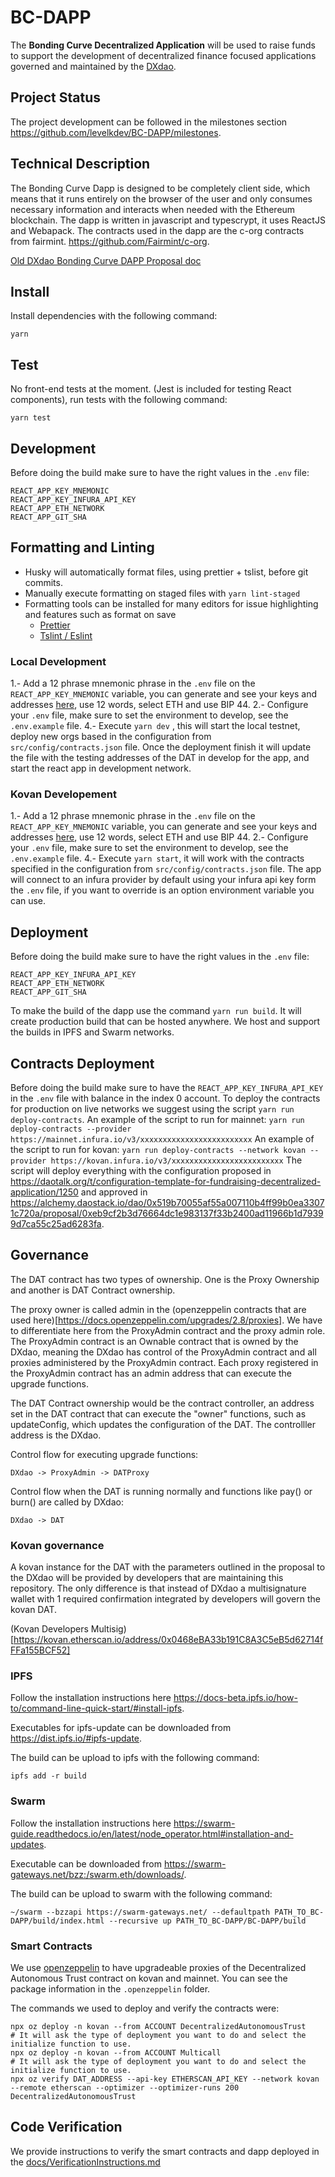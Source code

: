 # BC-DAPP

The **Bonding Curve Decentralized Application** will be used to raise funds to support the development of decentralized finance focused applications governed and maintained by the [DXdao](https://dxdao.daostack.io/).

## Project Status

The project development can be followed in the milestones section https://github.com/levelkdev/BC-DAPP/milestones.

## Technical Description

The Bonding Curve Dapp is designed to be completely client side, which means that it runs entirely on the browser of the user and only consumes necessary information and interacts when needed with the Ethereum blockchain.
The dapp is written in javascript and typescrypt, it uses ReactJS and Webapack.
The contracts used in the dapp are the c-org contracts from fairmint. https://github.com/Fairmint/c-org.

[Old DXdao Bonding Curve DAPP Proposal doc](https://github.com/levelkdev/BC-DAPP/blob/master/docs/dxdao-proposal.md)

## Install
Install dependencies with the following command:
```
yarn
```
    
## Test
No front-end tests at the moment. (Jest is included for testing React components), run tests with the following command:
```
yarn test
```

## Development

Before doing the build make sure to have the right values in the `.env` file:
```
REACT_APP_KEY_MNEMONIC
REACT_APP_KEY_INFURA_API_KEY
REACT_APP_ETH_NETWORK
REACT_APP_GIT_SHA
```
## Formatting and Linting
- Husky will automatically format files, using prettier + tslist, before git commits.
- Manually execute formatting on staged files with ```yarn lint-staged```
- Formatting tools can be installed for many editors for issue highlighting and features such as format on save
    - [Prettier](https://prettier.io/docs/en/editors.html)
    - [Tslint / Eslint](https://eslint.org/docs/user-guide/integrations)

### Local Development

1.- Add a 12 phrase mnemonic phrase in the `.env` file on the `REACT_APP_KEY_MNEMONIC` variable, you can generate and see your keys and addresses [here](https://iancoleman.io/bip39/), use 12 words, select ETH and use BIP 44.
2.- Configure your `.env` file, make sure to set the environment to develop, see the `.env.example` file.
4.- Execute `yarn dev` , this will start the local testnet, deploy new orgs based in the configuration from `src/config/contracts.json` file. Once the deployment finish it will update the file with the testing addresses of the DAT in develop for the app, and start the react app in development network.
    
### Kovan Developement

1.- Add a 12 phrase mnemonic phrase in the `.env` file on the `REACT_APP_KEY_MNEMONIC` variable, you can generate and see your keys and addresses [here](https://iancoleman.io/bip39/), use 12 words, select ETH and use BIP 44.
2.- Configure your `.env` file, make sure to set the environment to develop, see the `.env.example` file.
4.- Execute `yarn start`, it will work with the contracts specified in the configuration from `src/config/contracts.json` file. The app will connect to an infura provider by default using your infura api key form the `.env` file, if you want to override is an option environment variable you can use.

## Deployment

Before doing the build make sure to have the right values in the `.env` file:
```
REACT_APP_KEY_INFURA_API_KEY
REACT_APP_ETH_NETWORK
REACT_APP_GIT_SHA
```
To make the build of the dapp use the command `yarn run build`. It will create production build that can be hosted anywhere. We host and support the builds in IPFS and Swarm networks.

## Contracts Deployment

Before doing the build make sure to have the `REACT_APP_KEY_INFURA_API_KEY` in the `.env` file with balance in the index 0 account.
To deploy the contracts for production on live networks we suggest using the script `yarn run deploy-contracts`.
An example of the script to run for mainnet: `yarn run deploy-contracts --provider https://mainnet.infura.io/v3/xxxxxxxxxxxxxxxxxxxxxxxxx`
An example of the script to run for kovan: `yarn run deploy-contracts --network kovan --provider https://kovan.infura.io/v3/xxxxxxxxxxxxxxxxxxxxxxxxx`
The script will deploy everything with the configuration proposed in https://daotalk.org/t/configuration-template-for-fundraising-decentralized-application/1250 and approved in https://alchemy.daostack.io/dao/0x519b70055af55a007110b4ff99b0ea33071c720a/proposal/0xeb9cf2b3d76664dc1e983137f33b2400ad11966b1d79399d7ca55c25ad6283fa.

## Governance

The DAT contract has two types of ownership. One is the Proxy Ownership and another is DAT Contract ownership.

The proxy owner is called admin in the (openzeppelin contracts that are used here)[https://docs.openzeppelin.com/upgrades/2.8/proxies]. We have to differentiate here from the ProxyAdmin contract and the proxy admin role. The ProxyAdmin contract is an Ownable contract that is owned by the DXdao, meaning the DXdao has control of the ProxyAdmin contract and all proxies administered by the ProxyAdmin contract. Each proxy registered in the ProxyAdmin contract has an admin address that can execute the upgrade functions.

The DAT Contract ownership would be the contract controller, an address set in the DAT contract that can execute the "owner" functions, such as updateConfig, which updates the configuration of the DAT. The controlller address is the DXdao.

Control flow for executing upgrade functions:
```
DXdao -> ProxyAdmin -> DATProxy
```
Control flow when the DAT is running normally and functions like pay() or burn() are called by DXdao:
```
DXdao -> DAT
```

### Kovan governance

A kovan instance for the DAT with the parameters outlined in the proposal to the DXdao will be provided by developers that are maintaining this repository. The only difference is that instead of DXdao a multisignature wallet with 1 required confirmation integrated by developers will govern the kovan DAT.

(Kovan Developers Multisig)[https://kovan.etherscan.io/address/0x0468eBA33b191C8A3C5eB5d62714fFFa155BCF52]


### IPFS

Follow the installation instructions here https://docs-beta.ipfs.io/how-to/command-line-quick-start/#install-ipfs.

Executables for ipfs-update can be downloaded from https://dist.ipfs.io/#ipfs-update.

The build can be upload to ipfs with the following command:
```
ipfs add -r build
```

### Swarm

Follow the installation instructions here https://swarm-guide.readthedocs.io/en/latest/node_operator.html#installation-and-updates.

Executable can be downloaded from https://swarm-gateways.net/bzz:/swarm.eth/downloads/.

The build can be upload to swarm with the following command:
```
~/swarm --bzzapi https://swarm-gateways.net/ --defaultpath PATH_TO_BC-DAPP/build/index.html --recursive up PATH_TO_BC-DAPP/BC-DAPP/build
```

### Smart Contracts

We use [openzeppelin](https://docs.openzeppelin.com/cli) to have upgradeable proxies of the Decentralized Autonomous Trust contract on kovan and mainnet. You can see the package information in the `.openzeppelin` folder.

The commands we used to deploy and verify the contracts were:

```
npx oz deploy -n kovan --from ACCOUNT DecentralizedAutonomousTrust
# It will ask the type of deployment you want to do and select the initialize function to use.
npx oz deploy -n kovan --from ACCOUNT Multicall
# It will ask the type of deployment you want to do and select the initialize function to use.
npx oz verify DAT_ADDRESS --api-key ETHERSCAN_API_KEY --network kovan --remote etherscan --optimizer --optimizer-runs 200 DecentralizedAutonomousTrust
```

## Code Verification

We provide instructions to verify the smart contracts and dapp deployed in the [docs/VerificationInstructions.md](docs/VerificationInstructions.md)
